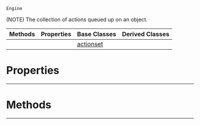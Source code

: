  `Engine`

(NOTE) The collection of actions queued up on an object.

|Methods|Properties|Base Classes|Derived Classes|
|---|---|---|---|
| | |[actionset](https://plasmaengine.github.io/PlasmaDocs/Plasma1/C++/code_reference/class_reference/actionset.md)| |


 #  Properties


---  
 #  Methods


---  
 

 